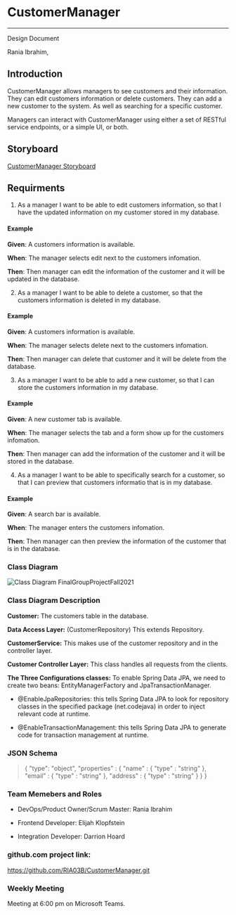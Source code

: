 # CustomerManager  
---  

Design Document  

Rania Ibrahim,  

## Introduction  

CustomerManager allows managers to see customers and their information. They can edit customers information or delete customers. They can add a new customer to the system. As well as searching for a specific customer.

Managers can interact with CustomerManager using either a set of RESTful service endpoints, or a simple UI, or both.

## Storyboard  
[CustomerManager Storyboard](https://1drv.ms/p/s!Anzr06X31ysqi3jYjLcyFBEfi_WZ?e=W1Ker9)  

## Requirments  

1.  As a manager I want to be able to edit customers information, so that I have the updated information on my customer stored in my database.  

#### Example  

**Given**: A customers information is available.

**When**: The manager selects edit next to the customers infomation.  

**Then**: Then manager can edit the information of the customer and it will be updated in the database.      


2.  As a manager I want to be able to delete a customer, so that the customers information is deleted in my database.  

#### Example  

**Given**: A customers information is available.

**When**: The manager selects delete next to the customers infomation.  

**Then**: Then manager can delete that customer and it will be delete from the database.      

3.  As a manager I want to be able to add a new customer, so that I can store the customers information in my database.  

#### Example  

**Given**: A new customer tab is available.

**When**: The manager selects the tab and a form show up for the customers infomation.  

**Then**: Then manager can add the information of the customer and it will be stored in the database.      

4.  As a manager I want to be able to specifically search for a customer, so that I can preview that customers informatio that is in my database.  

#### Example  

**Given**: A search bar is available.

**When**: The manager enters the customers infomation.  

**Then**: Then manager can then preview the information of the customer that is in the database.      


  

### Class Diagram  

![Class Diagram FinalGroupProjectFall2021](https://user-images.githubusercontent.com/56984616/130507729-afd2e2b6-9df0-4451-970d-b70a570d07cd.JPG)  

### Class Diagram Description  

**Customer:**  The customers table in the database.  

**Data Access Layer:**  (CustomerRepository) This extends Repository.  

**CustomerService:**  This makes use of the customer repository and in the controller layer.  

**Customer Controller Layer:**  This class handles all requests from the clients.  

**The Three Configurations classes:** To enable Spring Data JPA, we need to create two beans: EntityManagerFactory and JpaTransactionManager.  

- @EnableJpaRepositories: this tells Spring Data JPA to look for repository classes in the specified package (net.codejava) in order to inject relevant code at runtime.

- @EnableTransactionManagement: this tells Spring Data JPA to generate code for transaction management at runtime.
### JSON Schema  

> {
>   "type": "object",
>   "properties" : {
>      "name" : {
>          "type" : "string" 
>       },
>       "email" : {
>          "type" : "string" 
>       },
>       "address" : {
>          "type" : "string" 
>       }
>    }
>   }

### Team Memebers and Roles  

- DevOps/Product Owner/Scrum Master: Rania Ibrahim  

-	Frontend Developer: Elijah Klopfstein

-	Integration Developer:  Darrion Hoard
 
### github.com project link:  
  
https://github.com/RIA03B/CustomerManager.git  

### Weekly Meeting  

Meeting at 6:00 pm  on Microsoft Teams.
